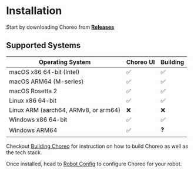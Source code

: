 # Installation

Start by downloading Choreo from **[Releases](https://github.com/SleipnirGroup/Choreo/releases)**

## Supported Systems

| Operating System                     | Choreo UI                    | Building |
| ------------------------------------ | ---------------------------- | -------- |
| macOS x86 64-bit (Intel)             | ✅                           | ✅       |
| macOS ARM64 (M-series)               | ✅                           | ✅       |
| macOS Rosetta 2                      | ✅                           | ✅       |
| Linux x86 64-bit                     | ✅                           | ✅       |
| Linux ARM (aarch64, ARMv8, or arm64) | ❌                           | ❌       |
| Windows x86 64-bit                   | ✅                           | ✅       |
| Windows ARM64                        | ✅                           | ❓       |

Checkout [Building Choreo](./contributing/building-choreo.md) for instruction on how to build Choreo as well as the tech stack.

Once installed, head to [Robot Config](./document-settings/robot-configuration.md) to configure Choreo for your robot.
